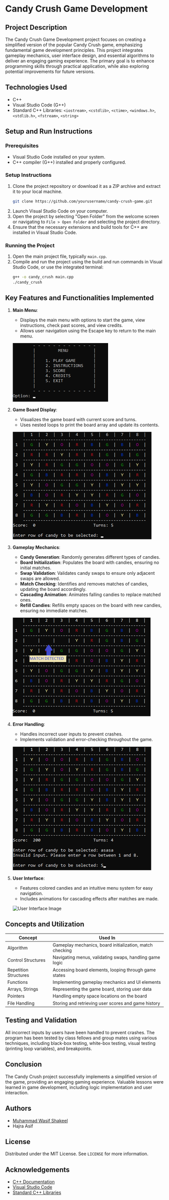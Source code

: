 # Candy Crush Game Development

## Project Description

The Candy Crush Game Development project focuses on creating a simplified version of the popular Candy Crush game, emphasizing fundamental game development principles. This project integrates gameplay mechanics, user interface design, and essential algorithms to deliver an engaging gaming experience. The primary goal is to enhance programming skills through practical application, while also exploring potential improvements for future versions.

## Technologies Used

- C++
- Visual Studio Code (G++)
- Standard C++ Libraries: `<iostream>`, `<cstdlib>`, `<ctime>`, `<windows.h>`, `<stdlib.h>`, `<fstream>`, `<string>`

## Setup and Run Instructions

### Prerequisites

- Visual Studio Code installed on your system.
- C++ compiler (G++) installed and properly configured.

### Setup Instructions

1. Clone the project repository or download it as a ZIP archive and extract it to your local machine.
    ```bash
    git clone https://github.com/yourusername/candy-crush-game.git
    ```
2. Launch Visual Studio Code on your computer.
3. Open the project by selecting "Open Folder" from the welcome screen or navigating to `File > Open Folder` and selecting the project directory.
4. Ensure that the necessary extensions and build tools for C++ are installed in Visual Studio Code.

### Running the Project

1. Open the main project file, typically `main.cpp`.
2. Compile and run the project using the build and run commands in Visual Studio Code, or use the integrated terminal:
    ```bash
    g++ -o candy_crush main.cpp
    ./candy_crush
    ```

## Key Features and Functionalities Implemented

1. **Main Menu**:
    - Displays the main menu with options to start the game, view instructions, check past scores, and view credits.
    - Allows user navigation using the Escape key to return to the main menu.

    ![Main Menu Image](images/main_menu.png)

2. **Game Board Display**:
    - Visualizes the game board with current score and turns.
    - Uses nested loops to print the board array and update its contents.

    ![Game Board Image](images/game_board.png)

3. **Gameplay Mechanics**:
    - **Candy Generation**: Randomly generates different types of candies.
    - **Board Initialization**: Populates the board with candies, ensuring no initial matches.
    - **Swap Validation**: Validates candy swaps to ensure only adjacent swaps are allowed.
    - **Match Checking**: Identifies and removes matches of candies, updating the board accordingly.
    - **Cascading Animation**: Animates falling candies to replace matched ones.
    - **Refill Candies**: Refills empty spaces on the board with new candies, ensuring no immediate matches.

    ![Gameplay Mechanics Image](images/gameplay_mechanics.png)

4. **Error Handling**:
    - Handles incorrect user inputs to prevent crashes.
    - Implements validation and error-checking throughout the game.

    ![Error Handling Image](images/error_handling.png)

5. **User Interface**:
    - Features colored candies and an intuitive menu system for easy navigation.
    - Includes animations for cascading effects after matches are made.

    ![User Interface Image](https://github.com/mwasifshkeel/candy-crush-cpp/tree/main/images/user_interface.gif)

## Concepts and Utilization

| Concept                | Used In                                                      |
|------------------------|--------------------------------------------------------------|
| Algorithm              | Gameplay mechanics, board initialization, match checking   |
| Control Structures     | Navigating menus, validating swaps, handling game logic    |
| Repetition Structures  | Accessing board elements, looping through game states       |
| Functions              | Implementing gameplay mechanics and UI elements             |
| Arrays, Strings        | Representing the game board, storing user data             |
| Pointers               | Handling empty space locations on the board                |
| File Handling          | Storing and retrieving user scores and game history         |

## Testing and Validation

All incorrect inputs by users have been handled to prevent crashes. The program has been tested by class fellows and group mates using various techniques, including black-box testing, white-box testing, visual testing (printing loop variables), and breakpoints.

## Conclusion

The Candy Crush project successfully implements a simplified version of the game, providing an engaging gaming experience. Valuable lessons were learned in game development, including logic implementation and user interaction.

## Authors

- [Muhammad Wasif Shakeel](https://github.com/mwasifshkeel)
- Hajra Asif

## License

Distributed under the MIT License. See `LICENSE` for more information.

## Acknowledgements

- [C++ Documentation](https://en.cppreference.com/w/)
- [Visual Studio Code](https://code.visualstudio.com/)
- [Standard C++ Libraries](https://en.cppreference.com/w/cpp)
